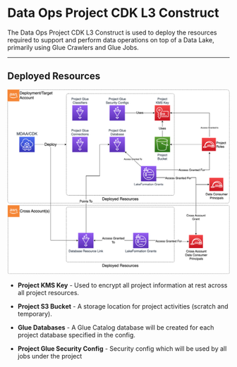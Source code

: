 # Data Ops Project CDK L3 Construct

The Data Ops Project CDK L3 Construct is used to deploy the resources required to support and perform data operations on top of a Data Lake, primarily using Glue Crawlers and Glue Jobs.

***

## Deployed Resources

![dataops-project](docs/dataops-project.png)

* **Project KMS Key** - Used to encrypt all project information at rest across all project resources.

* **Project S3 Bucket** - A storage location for project activities (scratch and temporary).

* **Glue Databases** - A Glue Catalog database will be created for each project database specified in the config.

* **Project Glue Security Config** - Security config which will be used by all jobs under the project
